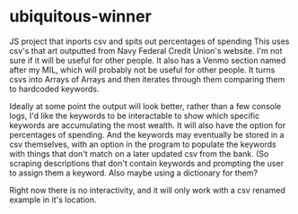 # ubiquitous-winner
JS project that inports csv and spits out percentages of spending
This uses csv's that art outputted from Navy Federal Credit Union's website. I'm not sure if it will be useful for other people. It also has a Venmo section named after 
my MIL, which will probably not be useful for other people. 
It turns csvs into Arrays of Arrays and then iterates through them comparing them to hardcoded keywords.

Ideally at some point the output will look better, rather than a few console logs, I'd like the keywords to be interactable to show which specific keywords are accumulating the most
wealth. It will also have the option for percentages of spending. And the keywords may eventually be stored in a csv themselves, with an option in the program to populate the keywords
with things that don't match on a later updated csv from the bank. (So scraping descriptions that don't contain keywords and prompting the user to assign them a keyword. Also maybe using
a dictionary for them?

Right now there is no interactivity, and it will only work with a csv renamed example in it's location.
